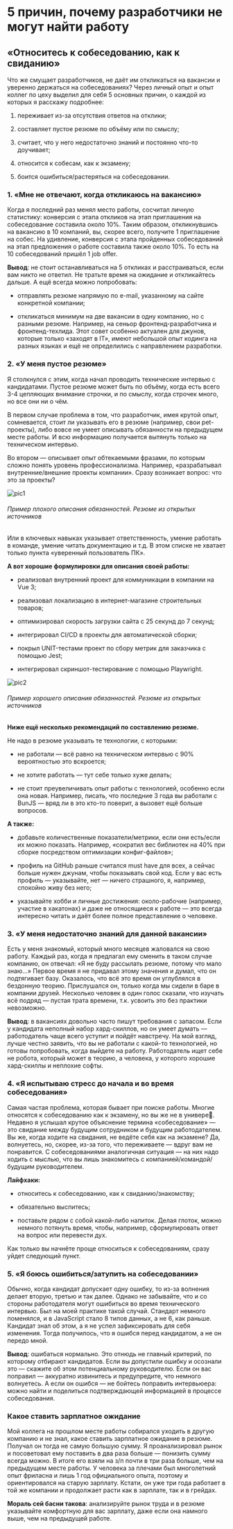 # 5 причин, почему разработчики не могут найти работу

## «Относитесь к собеседованию, как к свиданию»

Что же смущает разработчиков, не даёт им откликаться на вакансии и уверенно держаться на собеседованиях? Через личный опыт и опыт коллег по цеху выделил для себя 5 основных причин, о каждой из которых я расскажу подробнее:

1. переживает из-за отсутствия ответов на отклики;

2. составляет пустое резюме по объёму или по смыслу;

3. считает, что у него недостаточно знаний и постоянно что-то доучивает;

4. относится к собесам, как к экзамену;

5. боится ошибиться/растеряться на собеседовании.

### 1. «Мне не отвечают, когда откликаюсь на вакансию»

Когда я последний раз менял место работы, сосчитал личную статистику: конверсия с этапа откликов на этап приглашения на собеседование составила около 10%. Таким образом, откликнувшись на вакансию в 10 компаний, вы, скорее всего, получите 1 приглашение на собес. На удивление, конверсия с этапа пройденных собеседований на этап предложения о работе составила также около 10%. То есть на 10 собеседований пришёл 1 job offer.  

**Вывод**: не стоит останавливаться на 5 откликах и расстраиваться, если вам никто не ответил. Не тратьте время на ожидание и откликайтесь дальше. А ещё всегда можно попробовать:

* отправлять резюме напрямую по e-mail, указанному на сайте конкретной компании;

* откликаться минимум на две вакансии в одну компанию, но с разными резюме. Например, на сеньор фронтенд-разработчика и фронтенд-техлида. Этот совет особенно актуален для джунов, которые только «заходят в IT», имеют небольшой опыт кодинга на разных языках и ещё не определились с направлением разработки.

### 2. «У меня пустое резюме»

Я столкнулся с этим, когда начал проводить технические интервью с кандидатами. Пустое резюме может быть по объёму, когда есть всего 3-4 цепляющих внимание строчки, и по смыслу, когда строчек много, но все они ни о чём.

В первом случае проблема в том, что разработчик, имея крутой опыт, сомневается, стоит ли указывать его в резюме (например, свои pet-проекты), либо вовсе не умеет описывать обязанности на предыдущем месте работы. И всю информацию получается вытянуть только на техническом интервью.

Во втором — описывает опыт обтекаемыми фразами, по которым сложно понять уровень профессионализма. Например, «разрабатывал внутренние/внешние проекты компании». Сразу возникает вопрос: что это за проекты?

![pic1](https://habrastorage.org/getpro/habr/upload_files/848/56d/411/84856d411e5c9669cf760abdc4e869e9.JPG)

###### Пример плохого описания обязанностей. Резюме из открытых источников

Или в ключевых навыках указывает ответственность, умение работать в команде, умение читать документацию и т.д. В этом списке не хватает только пункта «уверенный пользователь ПК».

**А вот хорошие формулировки для описания своей работы:**

* реализовал внутренний проект для коммуникации в компании на Vue 3;

* реализовал локализацию в интернет-магазине строительных товаров;

* оптимизировал скорость загрузки сайта с 25 секунд до 7 секунд;

* интегрировал CI/CD в проекты для автоматической сборки;

* покрыл UNIT-тестами проект по сбору метрик для заказчика с помощью Jest;

* интегрировал скриншот-тестирование с помощью Playwright.

![pic2](https://habrastorage.org/getpro/habr/upload_files/395/ab2/474/395ab2474274816cbd665d0913ebb60d.JPG)

###### Пример хорошего описания обязанностей. Резюме из открытых источников

**Ниже ещё несколько рекомендаций по составлению резюме.**

Не надо в резюме указывать те технологии, с которыми:

* не работали — всё равно на техническом интервью с 90% вероятностью это вскроется;

* не хотите работать — тут себе только хуже делать;

* не стоит преувеличивать опыт работы с технологией, особенно если она новая. Например, писать, что последние 3 года вы работали с BunJS — вряд ли в это кто-то поверит, а вызовет ещё больше вопросов.

**А также:**

* добавьте количественные показатели/метрики, если они есть/если их можно показать. Например, «сократил вес библиотек на 40% при сборке посредством оптимизации конфиг-файлов»;

* профиль на GitHub раньше считался must have для всех, а сейчас больше нужен джунам, чтобы показывать свой код. Если у вас есть профиль — указывайте, нет — ничего страшного, я, например, спокойно живу без него;

* указывайте хобби и личные достижения: около-рабочие (например, участие в хакатонах) и даже не относящиеся к работе — это всегда интересно читать и даёт более полное представление о человеке.

### 3. «У меня недостаточно знаний для данной вакансии»

Есть у меня знакомый, который много месяцев жаловался на свою работу. Каждый раз, когда я предлагал ему сменить в таком случае компанию, он отвечал: «Я не буду рассылать резюме, потому что мало знаю…» Первое время я не придавал этому значения и думал, что он подтягивает базу. Оказалось, что всё это время он углублялся в бездонную теорию. Прислушался он, только когда мы сидели в баре в компании друзей. Несколько человек в один голос сказали, что изучать всё подряд — пустая трата времени, т.к. усвоить это без практики невозможно.

**Вывод**: в вакансиях довольно часто пишут требования с запасом. Если у кандидата неполный набор хард-скиллов, но он умеет думать — работодатель чаще всего уступит и пойдёт навстречу. На мой взгляд, лучше честно заявить, что вы не работали с какой-то технологией, но готовы попробовать, когда выйдете на работу. Работодатель ищет себе не робота, который может в теорию, а человека, у которого хорошие хард-скиллы и неплохие софты.

### 4. «Я испытываю стресс до начала и во время собеседования»

Самая частая проблема, которая бывает при поиске работы. Многие относятся к собеседованию как к экзамену, но вы же не в универе🙂. Недавно я услышал крутое объяснение термина «собеседование» — это свидание между будущим сотрудником и будущим работодателем. Вы же, когда ходите на свидания, не ведёте себя как на экзамене? Да, волнуетесь, но, скорее, из-за того, что переживаете — вдруг вам не понравится. С собеседованиями аналогичная ситуация — на них надо ходить с мыслью, что вы лишь знакомитесь с компанией/командой/будущим руководителем.

**Лайфхаки:**

* относитесь к собеседованию, как к свиданию/знакомству;

* обязательно выспитесь;

* поставьте рядом с собой какой-либо напиток. Делая глоток, можно немного потянуть время, чтобы, например, сформулировать ответ на вопрос или перевести дух.

Как только вы начнёте проще относиться к собеседованиям, сразу уйдет следующий пункт.

### 5. «Я боюсь ошибиться/затупить на собеседовании»

Обычно, когда кандидат допускает одну ошибку, то из-за волнения делает вторую, третью и так далее. Однако не забывайте, что и со стороны работодателя могут ошибиться во время технического интервью. Был на моей практике такой случай. Стандарт немного поменялся, и в JavaScript стало 8 типов данных, а не 6, как раньше. Кандидат знал об этом, а я не успел зафиксировать для себя изменения. Тогда получилось, что я ошибся перед кандидатом, а не он передо мной.

**Вывод**: ошибаться нормально. Это отнюдь не главный критерий, по которому отбирают кандидатов. Если вы допустили ошибку и осознали это — скажите об этом потенциальному руководителю. Если он вас поправил — аккуратно извинитесь и предупредите, что немного волнуетесь. А если он ошибся — не бойтесь поправить интервьюера: можно найти и поделиться подтверждающей информацией в процессе собеседования.

### Какое ставить зарплатное ожидание

Мой коллега на прошлом месте работы собирался уходить в другую компанию и не знал, какое ставить зарплатное ожидание в резюме. Получал он тогда не самую большую сумму. Я проанализировал рынок и посоветовал ему поставить в два раза больше — понизить сумму всегда можно. В итоге его взяли на з/п почти в три раза больше, чем на предыдущем месте работы. У человека за плечами был многолетний опыт фриласна и лишь 1 год официального опыта, поэтому и ориентировался на старую зарплату. Кстати, он уже три года работает в той же компании и продолжает расти как в зарплате, так и в грейдах.

**Мораль сей басни такова**: анализируйте рынок труда и в резюме указывайте комфортную для вас зарплату, даже если она намного выше, чем на предыдущей работе.

